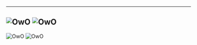 ---
![OwO](https://github-readme-stats.vercel.app/api?username=shibaisdog&count_private=true&show_icons=true)
![OwO](https://github-readme-stats.vercel.app/api/top-langs/?username=shibaisdog&layout=compact&langs_count=18)
--
![OwO](https://img.shields.io/static/v1?label=uwu_shiba_dog&message=%20&color=skyblue&logo=discord&style=flat-square&logoColor=white)
![OwO](https://img.shields.io/static/v1?label=yummyshibadog@gmail.com&message=%20&color=red&logo=gmail&style=flat-square&logoColor=white)

